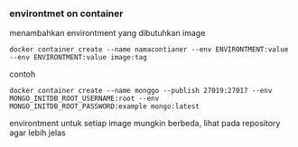### environtmet on container
menambahkan environtment yang dibutuhkan image
```
docker container create --name namacontianer --env ENVIRONTMENT:value --env ENVIRONTMENT:value image:tag
```
contoh
```
docker container create --name monggo --publish 27019:27017 --env MONGO_INITDB_ROOT_USERNAME:root --env MONGO_INITDB_ROOT_PASSWORD:example mongo:latest
```
environtment untuk setiap image mungkin berbeda, lihat pada repository agar lebih jelas

